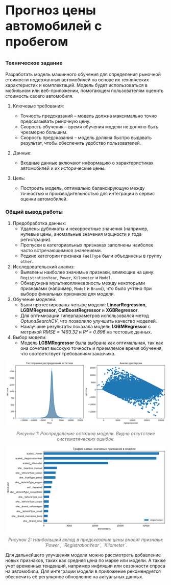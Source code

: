 ### <h2 style="font-size: 40px;">Прогноз цены автомобилей с пробегом</h2>

### Техническое задание

Разработать модель машинного обучения для определения рыночной стоимости подержанных автомобилей на основе их технических характеристик и комплектаций. Модель будет использоваться в мобильном или веб-приложении, помогающем пользователям оценить стоимость своего автомобиля.


1. Ключевые требования:
    - Точность предсказаний – модель должна максимально точно предсказывать рыночную цену.
    - Скорость обучения – время обучения модели не должно быть чрезмерно большим.
    - Скорость предсказания – модель должна быстро выдавать результат, чтобы обеспечить удобство пользователей.


2. Данные:
    - Входные данные включают информацию о характеристиках автомобилей и их исторические цены.


3. Цель:
    - Построить модель, оптимально балансирующую между точностью и производительностью для интеграции в сервис оценки автомобилей.


### Общий вывод работы

1. Предобработка данных:
   - Удалены дубликаты и некорректные значения (например, нулевые цены, аномальные значения мощности и года регистрации).
   - Пропуски в категориальных признаках заполнены наиболее часто встречающимися значениями.
   - Редкие категории признака `FuelType` были объединены в группу `other`.
2. Исследовательский анализ:
   - Выявлены наиболее значимые признаки, влияющие на цену: `RegistrationYear`, `Power`, `Kilometer` и `Model`.
   - Обнаружена мультиколлинеарность между некоторыми признаками (например, `Model` и `Brand`), что было учтено при выборе финальных признаков для модели.
3. Обучение моделей:
   - Были протестированы четыре модели: **LinearRegression**, **LGBMRegressor**, **CatBoostRegressor** и **XGBRegressor**.
   - Для оптимизации гиперпараметров использовался метод *OptunaSearchCV*, что позволило улучшить качество моделей.
   - Наилучшие результаты показала модель **LGBMRegressor** с метрикой *RMSE = 1493.32* и *R² = 0.896* на тестовых данных.
4. Выбор модели:
   - Модель **LGBMRegressor** была выбрана как оптимальная, так как она сочетает высокую точность и приемлемое время обучения, что соответствует требованиям заказчика.

![residuals](images/residuals.png)
<div align="center">
  <p style="font-style: italic; color: #666;">
    Рисунок 1: Распределение остатков модели. Видно отсутствие систематических ошибок.
  </p>
</div>


![importance](images/importance.png)
<div align="center">
  <p style="font-style: italic; color: #666;">
    Рисунок 2: Наибольший вклад в предсказание цены вносят признаки: `Power`, `RegistrationYear`, `Kilometer`.
  </p>
</div>


Для дальнейшего улучшения модели можно рассмотреть добавление новых признаков, таких как средняя цена по марке или модели. А также учет временных тенденций, например инфляции или сезонности спроса на автомобили. Для интеграции модели в приложение рекомендуется обеспечить её регулярное обновление на актуальных данных.
